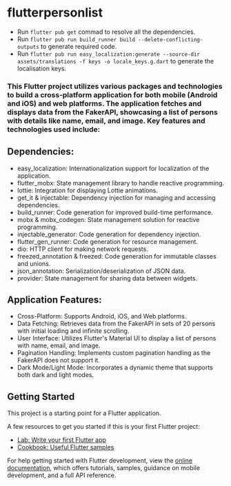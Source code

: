 # flutterpersonlist

- Run `flutter pub get` commad to resolve all the dependencies.
- Run `flutter pub run build_runner build --delete-conflicting-outputs` to generate required code.
- Run `flutter pub run easy_localization:generate --source-dir assets/translations -f keys -o locale_keys.g.dart` to generate the localisation keys.


### This Flutter project utilizes various packages and technologies to build a cross-platform application for both mobile (Android and iOS) and web platforms. The application fetches and displays data from the FakerAPI, showcasing a list of persons with details like name, email, and image. Key features and technologies used include:

## Dependencies:

- easy_localization: Internationalization support for localization of the application.
- flutter_mobx: State management library to handle reactive programming.
- lottie: Integration for displaying Lottie animations.
- get_it & injectable: Dependency injection for managing and accessing dependencies.
- build_runner: Code generation for improved build-time performance.
- mobx & mobx_codegen: State management solution for reactive programming.
- injectable_generator: Code generation for dependency injection.
- flutter_gen_runner: Code generation for resource management.
- dio: HTTP client for making network requests.
- freezed_annotation & freezed: Code generation for immutable classes and unions.
- json_annotation: Serialization/deserialization of JSON data.
- provider: State management for sharing data between widgets.

## Application Features:

- Cross-Platform: Supports Android, iOS, and Web platforms.
- Data Fetching: Retrieves data from the FakerAPI in sets of 20 persons with initial loading and infinite scrolling.
- User Interface: Utilizes Flutter's Material UI to display a list of persons with name, email, and image.
- Pagination Handling: Implements custom pagination handling as the FakerAPI does not support it.
- Dark Mode/Light Mode: Incorporates a dynamic theme that supports both dark and light modes.

## Getting Started

This project is a starting point for a Flutter application.

A few resources to get you started if this is your first Flutter project:

- [Lab: Write your first Flutter app](https://docs.flutter.dev/get-started/codelab)
- [Cookbook: Useful Flutter samples](https://docs.flutter.dev/cookbook)

For help getting started with Flutter development, view the
[online documentation](https://docs.flutter.dev/), which offers tutorials,
samples, guidance on mobile development, and a full API reference.

